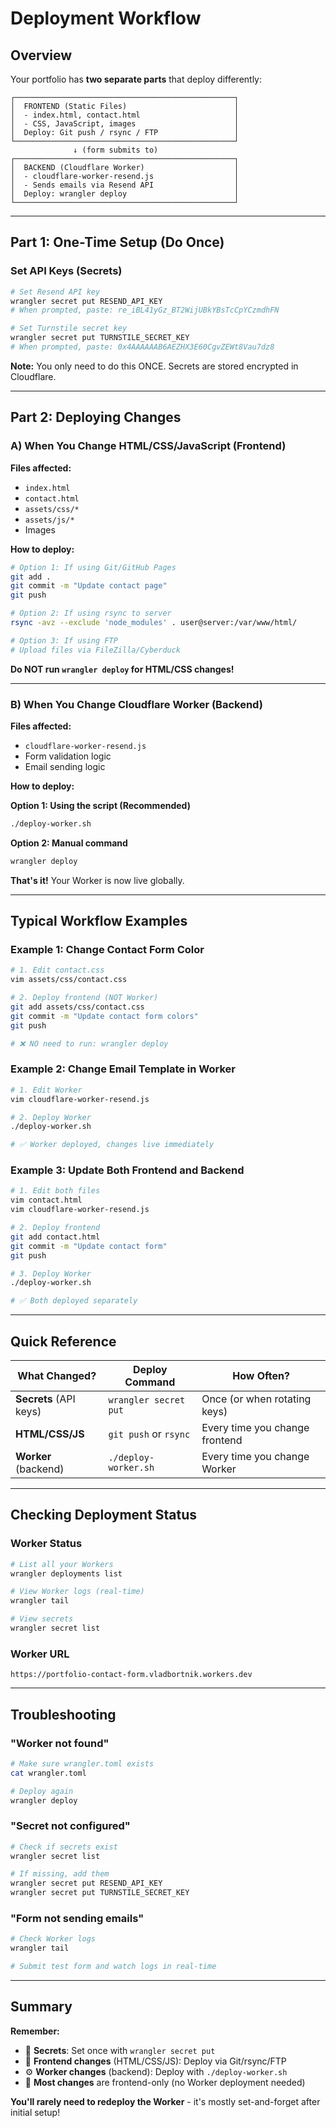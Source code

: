 # Deployment Workflow

## Overview

Your portfolio has **two separate parts** that deploy differently:

```
┌─────────────────────────────────────────────────┐
│  FRONTEND (Static Files)                        │
│  - index.html, contact.html                     │
│  - CSS, JavaScript, images                      │
│  Deploy: Git push / rsync / FTP                 │
└─────────────────────────────────────────────────┘
              ↓ (form submits to)
┌─────────────────────────────────────────────────┐
│  BACKEND (Cloudflare Worker)                    │
│  - cloudflare-worker-resend.js                  │
│  - Sends emails via Resend API                  │
│  Deploy: wrangler deploy                        │
└─────────────────────────────────────────────────┘
```

---

## Part 1: One-Time Setup (Do Once)

### Set API Keys (Secrets)
```bash
# Set Resend API key
wrangler secret put RESEND_API_KEY
# When prompted, paste: re_iBL41yGz_BT2WijUBkYBsTcCpYCzmdhFN

# Set Turnstile secret key
wrangler secret put TURNSTILE_SECRET_KEY
# When prompted, paste: 0x4AAAAAAB6AEZHX3E60CgvZEWt8Vau7dz8
```

**Note:** You only need to do this ONCE. Secrets are stored encrypted in Cloudflare.

---

## Part 2: Deploying Changes

### A) When You Change **HTML/CSS/JavaScript** (Frontend)

**Files affected:**
- `index.html`
- `contact.html`
- `assets/css/*`
- `assets/js/*`
- Images

**How to deploy:**
```bash
# Option 1: If using Git/GitHub Pages
git add .
git commit -m "Update contact page"
git push

# Option 2: If using rsync to server
rsync -avz --exclude 'node_modules' . user@server:/var/www/html/

# Option 3: If using FTP
# Upload files via FileZilla/Cyberduck
```

**Do NOT run `wrangler deploy` for HTML/CSS changes!**

---

### B) When You Change **Cloudflare Worker** (Backend)

**Files affected:**
- `cloudflare-worker-resend.js`
- Form validation logic
- Email sending logic

**How to deploy:**

**Option 1: Using the script (Recommended)**
```bash
./deploy-worker.sh
```

**Option 2: Manual command**
```bash
wrangler deploy
```

**That's it!** Your Worker is now live globally.

---

## Typical Workflow Examples

### Example 1: Change Contact Form Color
```bash
# 1. Edit contact.css
vim assets/css/contact.css

# 2. Deploy frontend (NOT Worker)
git add assets/css/contact.css
git commit -m "Update contact form colors"
git push

# ❌ NO need to run: wrangler deploy
```

### Example 2: Change Email Template in Worker
```bash
# 1. Edit Worker
vim cloudflare-worker-resend.js

# 2. Deploy Worker
./deploy-worker.sh

# ✅ Worker deployed, changes live immediately
```

### Example 3: Update Both Frontend and Backend
```bash
# 1. Edit both files
vim contact.html
vim cloudflare-worker-resend.js

# 2. Deploy frontend
git add contact.html
git commit -m "Update contact form"
git push

# 3. Deploy Worker
./deploy-worker.sh

# ✅ Both deployed separately
```

---

## Quick Reference

| What Changed? | Deploy Command | How Often? |
|--------------|----------------|------------|
| **Secrets** (API keys) | `wrangler secret put` | Once (or when rotating keys) |
| **HTML/CSS/JS** | `git push` or `rsync` | Every time you change frontend |
| **Worker** (backend) | `./deploy-worker.sh` | Every time you change Worker |

---

## Checking Deployment Status

### Worker Status
```bash
# List all your Workers
wrangler deployments list

# View Worker logs (real-time)
wrangler tail

# View secrets
wrangler secret list
```

### Worker URL
```
https://portfolio-contact-form.vladbortnik.workers.dev
```

---

## Troubleshooting

### "Worker not found"
```bash
# Make sure wrangler.toml exists
cat wrangler.toml

# Deploy again
wrangler deploy
```

### "Secret not configured"
```bash
# Check if secrets exist
wrangler secret list

# If missing, add them
wrangler secret put RESEND_API_KEY
wrangler secret put TURNSTILE_SECRET_KEY
```

### "Form not sending emails"
```bash
# Check Worker logs
wrangler tail

# Submit test form and watch logs in real-time
```

---

## Summary

**Remember:**
- 🔐 **Secrets**: Set once with `wrangler secret put`
- 🎨 **Frontend changes** (HTML/CSS/JS): Deploy via Git/rsync/FTP
- ⚙️ **Worker changes** (backend): Deploy with `./deploy-worker.sh`
- 📝 **Most changes** are frontend-only (no Worker deployment needed)

**You'll rarely need to redeploy the Worker** - it's mostly set-and-forget after initial setup!
